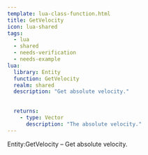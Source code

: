 ```yaml
---
template: lua-class-function.html
title: GetVelocity
icon: lua-shared
tags:
  - lua
  - shared
  - needs-verification
  - needs-example
lua:
  library: Entity
  function: GetVelocity
  realm: shared
  description: "Get absolute velocity."
  
  
  returns:
    - type: Vector
      description: "The absolute velocity."
---
```


<div class="lua__search__keywords">
Entity:GetVelocity &#x2013; Get absolute velocity.
</div>
